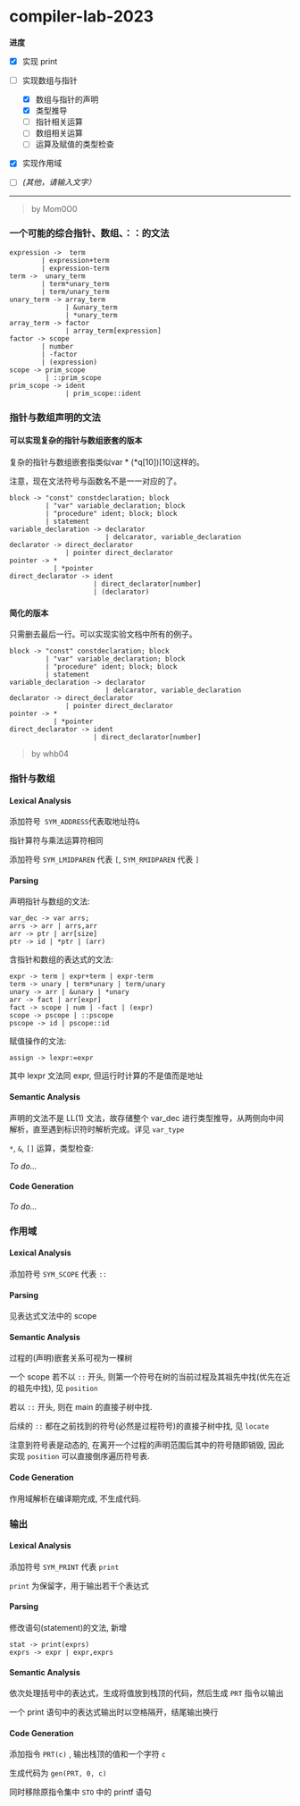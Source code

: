 # compiler-lab-2023

**进度**

- [x] 实现 print
- [ ] 实现数组与指针
  - [x] 数组与指针的声明
  - [x] 类型推导
  - [ ] 指针相关运算
  - [ ] 数组相关运算
  - [ ] 运算及赋值的类型检查

- [x] 实现作用域
- [ ] *(其他，请输入文字）*



---

> by Mom0O0

### 一个可能的综合指针、数组、：：的文法

```
expression ->  term
		| expression+term
    	| expression-term
term ->  unary_term 
		| term*unary_term 
		| term/unary_term
unary_term -> array_term
			  | &unary_term
			  | *unary_term
array_term -> factor
			  | array_term[expression]
factor -> scope
		| number 
		| -factor 
		| (expression)
scope -> prim_scope
		 | ::prim_scope
prim_scope -> ident
			  | prim_scope::ident
```

### 指针与数组声明的文法

#### 可以实现复杂的指针与数组嵌套的版本

复杂的指针与数组嵌套指类似var * (*q[10])[10]这样的。

注意，现在文法符号与函数名不是一一对应的了。

```
block -> "const" constdeclaration; block
		 | "var" variable_declaration; block
		 | "procedure" ident; block; block
		 | statement
variable_declaration -> declarator
						| delcarator, variable_declaration
declarator -> direct_declarator
			  | pointer direct_declarator
pointer -> *
		   | *pointer
direct_declarator -> ident
					 | direct_declarator[number]
					 | (declarator)
```

#### 简化的版本

只需删去最后一行。可以实现实验文档中所有的例子。

```
block -> "const" constdeclaration; block
		 | "var" variable_declaration; block
		 | "procedure" ident; block; block
		 | statement
variable_declaration -> declarator
						| delcarator, variable_declaration
declarator -> direct_declarator
			  | pointer direct_declarator
pointer -> *
		   | *pointer
direct_declarator -> ident
					 | direct_declarator[number]
```



> by whb04

### 指针与数组

#### Lexical Analysis
添加符号` SYM_ADDRESS`代表取地址符`& `

指针算符与乘法运算符相同

添加符号 `SYM_LMIDPAREN` 代表 `[`, `SYM_RMIDPAREN` 代表 `]`

#### Parsing

声明指针与数组的文法:

```
var_dec -> var arrs;
arrs -> arr | arrs,arr
arr -> ptr | arr[size]
ptr -> id | *ptr | (arr)
```

含指针和数组的表达式的文法:

```
expr -> term | expr+term | expr-term
term -> unary | term*unary | term/unary
unary -> arr | &unary | *unary
arr -> fact | arr[expr]
fact -> scope | num | -fact | (expr)
scope -> pscope | ::pscope
pscope -> id | pscope::id
```

赋值操作的文法:

```
assign -> lexpr:=expr
```

其中 lexpr 文法同 expr, 但运行时计算的不是值而是地址

#### Semantic Analysis

声明的文法不是 LL(1) 文法，故存储整个 var_dec 进行类型推导，从两侧向中间解析，直至遇到标识符时解析完成。详见 `var_type`

`*`, `&`, `[]` 运算，类型检查: 

*To do...*

#### Code Generation

*To do...*

### 作用域

#### Lexical Analysis

添加符号 `SYM_SCOPE` 代表 `::`

#### Parsing

见表达式文法中的 scope

#### Semantic Analysis

过程的(声明)嵌套关系可视为一棵树

一个 scope 若不以 `::` 开头, 则第一个符号在树的当前过程及其祖先中找(优先在近的祖先中找), 见 `position`

若以 `::` 开头, 则在 main 的直接子树中找.

后续的 `::` 都在之前找到的符号(必然是过程符号)的直接子树中找, 见 `locate`

注意到符号表是动态的, 在离开一个过程的声明范围后其中的符号随即销毁, 因此实现 `position` 可以直接倒序遍历符号表.

#### Code Generation

作用域解析在编译期完成, 不生成代码.

### 输出

#### Lexical Analysis

添加符号 `SYM_PRINT` 代表 `print`

`print` 为保留字，用于输出若干个表达式

#### Parsing

修改语句(statement)的文法, 新增

```
stat -> print(exprs)
exprs -> expr | expr,exprs
```

#### Semantic Analysis

依次处理括号中的表达式，生成将值放到栈顶的代码，然后生成 `PRT` 指令以输出

一个 print 语句中的表达式输出时以空格隔开，结尾输出换行

#### Code Generation

添加指令 `PRT(c)` , 输出栈顶的值和一个字符 `c`

生成代码为 `gen(PRT, 0, c)`

同时移除原指令集中 `STO` 中的 printf 语句
